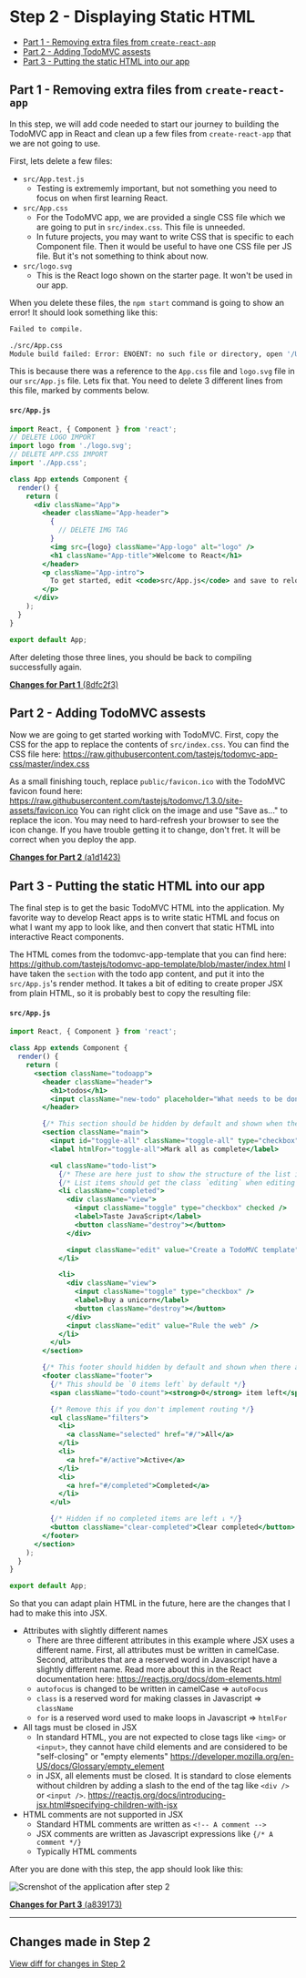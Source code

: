 # Step 2 - Displaying Static HTML

- [Part 1 - Removing extra files from `create-react-app`](#part-1---removing-extra-files-from-create-react-app)
- [Part 2 - Adding TodoMVC assests](#part-2---adding-todomvc-assests)
- [Part 3 - Putting the static HTML into our app](#part-3---putting-the-static-html-into-our-app)

## Part 1 - Removing extra files from `create-react-app`

In this step, we will add code needed to start our journey to building the TodoMVC app in React and clean up a few files from `create-react-app` that we are not going to use.

First, lets delete a few files:

- `src/App.test.js`
  - Testing is extrememly important, but not something you need to focus on when first learning React.
- `src/App.css`
  - For the TodoMVC app, we are provided a single CSS file which we are going to put in `src/index.css`. This file is unneeded.
  - In future projects, you may want to write CSS that is specific to each Component file. Then it would be useful to have one CSS file per JS file. But it's not something to think about now.
- `src/logo.svg`
  - This is the React logo shown on the starter page. It won't be used in our app.

When you delete these files, the `npm start` command is going to show an error! It should look something like this:

```bash
Failed to compile.

./src/App.css
Module build failed: Error: ENOENT: no such file or directory, open '/Users/ktornwall/dev/react-intro-2018/src/App.css'
```

This is because there was a reference to the `App.css` file and `logo.svg` file in our `src/App.js` file. Lets fix that. You need to delete 3 different lines from this file, marked by comments below.

#### `src/App.js`

```jsx
import React, { Component } from 'react';
// DELETE LOGO IMPORT
import logo from './logo.svg';
// DELETE APP.CSS IMPORT 
import './App.css';

class App extends Component {
  render() {
    return (
      <div className="App">
        <header className="App-header">
          {
            // DELETE IMG TAG 
          }
          <img src={logo} className="App-logo" alt="logo" />
          <h1 className="App-title">Welcome to React</h1>
        </header>
        <p className="App-intro">
          To get started, edit <code>src/App.js</code> and save to reload.
        </p>
      </div>
    );
  }
}

export default App;
```

After deleting those three lines, you should be back to compiling successfully again.

[**Changes for Part 1** (8dfc2f3)](https://github.com/WomenWhoCodeCincy/2018-july-react-intro/commit/8dfc2f33c71e13821cd806cdb24e66cdf1fa7831)

## Part 2 - Adding TodoMVC assests

Now we are going to get started working with TodoMVC. First, copy the CSS for the app to replace the contents of `src/index.css`. You can find the CSS file here: https://raw.githubusercontent.com/tastejs/todomvc-app-css/master/index.css

As a small finishing touch, replace `public/favicon.ico` with the TodoMVC favicon found here: https://raw.githubusercontent.com/tastejs/todomvc/1.3.0/site-assets/favicon.ico
You can right click on the image and use "Save as..." to replace the icon. You may need to hard-refresh your browser to see the icon change. If you have trouble getting it to change, don't fret. It will be correct when you deploy the app.

[**Changes for Part 2** (a1d1423)](https://github.com/WomenWhoCodeCincy/2018-july-react-intro/commit/a1d1423f42399deb7e1fead0ecec395ab655f292)

## Part 3 - Putting the static HTML into our app

The final step is to get the basic TodoMVC HTML into the application. My favorite way to develop React apps is to write static HTML and focus on what I want my app to look like, and then convert that static HTML into interactive React components.

The HTML comes from the todomvc-app-template that you can find here:
https://github.com/tastejs/todomvc-app-template/blob/master/index.html I have taken the `section` with the todo app content, and put it into the `src/App.js`'s render method. It takes a bit of editing to create proper JSX from plain HTML, so it is probably best to copy the resulting file:

#### `src/App.js`

```jsx
import React, { Component } from 'react';

class App extends Component {
  render() {
    return (
      <section className="todoapp">
        <header className="header">
          <h1>todos</h1>
          <input className="new-todo" placeholder="What needs to be done?" autoFocus />
        </header>

        {/* This section should be hidden by default and shown when there are todos */}
        <section className="main">
          <input id="toggle-all" className="toggle-all" type="checkbox" />
          <label htmlFor="toggle-all">Mark all as complete</label>

          <ul className="todo-list">
            {/* These are here just to show the structure of the list items */}
            {/* List items should get the class `editing` when editing and `completed` when marked as completed */}
            <li className="completed">
              <div className="view">
                <input className="toggle" type="checkbox" checked />
                <label>Taste JavaScript</label>
                <button className="destroy"></button>
              </div>

              <input className="edit" value="Create a TodoMVC template" />
            </li>

            <li>
              <div className="view">
                <input className="toggle" type="checkbox" />
                <label>Buy a unicorn</label>
                <button className="destroy"></button>
              </div>
              <input className="edit" value="Rule the web" />
            </li>
          </ul>
        </section>

        {/* This footer should hidden by default and shown when there are todos */}
        <footer className="footer">
          {/* This should be `0 items left` by default */}
          <span className="todo-count"><strong>0</strong> item left</span>

          {/* Remove this if you don't implement routing */}
          <ul className="filters">
            <li>
              <a className="selected" href="#/">All</a>
            </li>
            <li>
              <a href="#/active">Active</a>
            </li>
            <li>
              <a href="#/completed">Completed</a>
            </li>
          </ul>

          {/* Hidden if no completed items are left ↓ */}
          <button className="clear-completed">Clear completed</button>
        </footer>
      </section>
    );
  }
}

export default App;
```

So that you can adapt plain HTML in the future, here are the changes that I had to make this into JSX.

- Attributes with slightly different names
  - There are three different attributes in this example where JSX uses a different name. First, all attributes must be written in camelCase. Second, attributes that are a reserved word in Javascript have a slightly different name. Read more about this in the React documentation here: https://reactjs.org/docs/dom-elements.html
  - `autofocus` is changed to be written in camelCase => `autoFocus`
  - `class` is a reserved word for making classes in Javascript => `className`
  - `for` is a reserved word used to make loops in Javascript => `htmlFor`
- All tags must be closed in JSX
  - In standard HTML, you are not expected to close tags like `<img>` or `<input>`, they cannot have child elements and are considered to be "self-closing" or "empty elements" https://developer.mozilla.org/en-US/docs/Glossary/empty_element
  - in JSX, all elements must be closed. It is standard to close elements without children by adding a slash to the end of the tag like `<div />` or `<input />`. https://reactjs.org/docs/introducing-jsx.html#specifying-children-with-jsx
- HTML comments are not supported in JSX
  - Standard HTML comments are written as `<!-- A comment -->`
  - JSX comments are written as Javascript expressions like `{/* A comment */}`
  - Typically HTML comments

After you are done with this step, the app should look like this:

![Screnshot of the application after step 2](screenshots/step02--01.png)

[**Changes for Part 3** (a839173)](https://github.com/WomenWhoCodeCincy/2018-july-react-intro/commit/a839173ff7c617b68bb7803649b204dfea9b6a15)

---

## Changes made in Step 2

[View diff for changes in Step 2](https://github.com/WomenWhoCodeCincy/2018-july-react-intro/compare/before-2...after-2)
